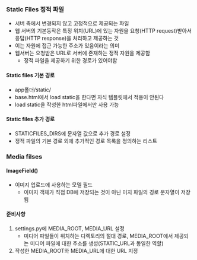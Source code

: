 ### Static Files 정적 파일
- 서버 측에서 변경되지 않고 고정적으로 제공되는 파일
- 웹 서버의 기본동작은 특정 위치(URL)에 있는 자원을 요청(HTTP request)받아서 응답(HTTP response)을 처리하고 제공하는 것
- 이는 자원에 접근 가능한 주소가 있음이라는 의미
- 웹서버는 요청받은 URL로 서버에 존재하는 정적 자원을 제공함
  - 정적 파일을 제공하기 위한 경로가 있어야함
#### Static files 기본 경로
- app폴더/static/
- base.html에서 load static을 한다면 자식 템플릿에서 적용이 안된다
- load static을 작성한 html파일에서만 사용 가능
#### Static files 추가 경로
- STATICFILES_DIRS에 문자열 값으로 추가 경로 설정
- 정적 파일의 기본 경로 외에 추가적인 경로 목록을 정의하는 리스트
### Media filses
#### ImageField()
- 이미지 업로드에 사용하는 모델 필드
  - 이미지 객체가 직접 DB에 저장되는 것이 아닌 미지 파일의 경로 문자열이 저장됨
#### 준비사항
1. settings.py에 MEDIA_ROOT, MEDIA_URL 설정
    - 미디어 파일들이 위치하는 디렉토리의 절대 경로, MEDIA_ROOT에서 제공되는 미디어 파일에 대한 주소를 생성(STATIC_URL과 동일한 역할)
2. 작성한 MEDIA_ROOT와 MEDIA_URL에 대한 URL 지정